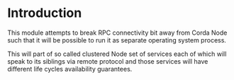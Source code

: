# Introduction

This module attempts to break RPC connectivity bit away from Corda Node such that it will be possible to run it as separate
operating system process.

This will part of so called clustered Node set of services each of which will speak to its siblings via remote protocol and
those services will have different life cycles availability guarantees. 
